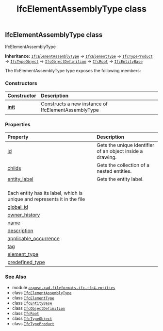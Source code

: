 ﻿---
title: IfcElementAssemblyType class
second_title: Aspose.CAD for Python via .NET API References
description: 
type: docs
weight: 2230
url: /python-net/aspose.cad.fileformats.ifc.ifc4.entities/ifcelementassemblytype/
is_root: false
---

## IfcElementAssemblyType class

IfcElementAssemblyType



**Inheritance:** [`IfcElementAssemblyType`](/cad/python-net/aspose.cad.fileformats.ifc.ifc4.entities/ifcelementassemblytype) → 
[`IfcElementType`](/cad/python-net/aspose.cad.fileformats.ifc.ifc4.entities/ifcelementtype) → 
[`IfcTypeProduct`](/cad/python-net/aspose.cad.fileformats.ifc.ifc4.entities/ifctypeproduct) → 
[`IfcTypeObject`](/cad/python-net/aspose.cad.fileformats.ifc.ifc4.entities/ifctypeobject) → 
[`IfcObjectDefinition`](/cad/python-net/aspose.cad.fileformats.ifc.ifc4.entities/ifcobjectdefinition) → 
[`IfcRoot`](/cad/python-net/aspose.cad.fileformats.ifc.ifc4.entities/ifcroot) → 
[`IfcEntityBase`](/cad/python-net/aspose.cad.fileformats.ifc/ifcentitybase)



The IfcElementAssemblyType type exposes the following members:

### Constructors
| Constructor | Description |
| :- | :- |
| [__init__](/cad/python-net/aspose.cad.fileformats.ifc.ifc4.entities/ifcelementassemblytype/__init__/#) | Constructs a new instance of IfcElementAssemblyType |


### Properties
| Property | Description |
| :- | :- |
| [id](/cad/python-net/aspose.cad.fileformats.ifc.ifc4.entities/ifcelementassemblytype/id) | Gets the unique identifier of an object inside a drawing. |
| [childs](/cad/python-net/aspose.cad.fileformats.ifc.ifc4.entities/ifcelementassemblytype/childs) | Gets the collection of a nested entities. |
| [entity_label](/cad/python-net/aspose.cad.fileformats.ifc.ifc4.entities/ifcelementassemblytype/entity_label) | Gets the entity label.<br/>Each entity has its label, which is unique and represents it in the file |
| [global_id](/cad/python-net/aspose.cad.fileformats.ifc.ifc4.entities/ifcelementassemblytype/global_id) |  |
| [owner_history](/cad/python-net/aspose.cad.fileformats.ifc.ifc4.entities/ifcelementassemblytype/owner_history) |  |
| [name](/cad/python-net/aspose.cad.fileformats.ifc.ifc4.entities/ifcelementassemblytype/name) |  |
| [description](/cad/python-net/aspose.cad.fileformats.ifc.ifc4.entities/ifcelementassemblytype/description) |  |
| [applicable_occurrence](/cad/python-net/aspose.cad.fileformats.ifc.ifc4.entities/ifcelementassemblytype/applicable_occurrence) |  |
| [tag](/cad/python-net/aspose.cad.fileformats.ifc.ifc4.entities/ifcelementassemblytype/tag) |  |
| [element_type](/cad/python-net/aspose.cad.fileformats.ifc.ifc4.entities/ifcelementassemblytype/element_type) |  |
| [predefined_type](/cad/python-net/aspose.cad.fileformats.ifc.ifc4.entities/ifcelementassemblytype/predefined_type) |  |



### See Also
* module [`aspose.cad.fileformats.ifc.ifc4.entities`](..)
* class [`IfcElementAssemblyType`](/cad/python-net/aspose.cad.fileformats.ifc.ifc4.entities/ifcelementassemblytype)
* class [`IfcElementType`](/cad/python-net/aspose.cad.fileformats.ifc.ifc4.entities/ifcelementtype)
* class [`IfcEntityBase`](/cad/python-net/aspose.cad.fileformats.ifc/ifcentitybase)
* class [`IfcObjectDefinition`](/cad/python-net/aspose.cad.fileformats.ifc.ifc4.entities/ifcobjectdefinition)
* class [`IfcRoot`](/cad/python-net/aspose.cad.fileformats.ifc.ifc4.entities/ifcroot)
* class [`IfcTypeObject`](/cad/python-net/aspose.cad.fileformats.ifc.ifc4.entities/ifctypeobject)
* class [`IfcTypeProduct`](/cad/python-net/aspose.cad.fileformats.ifc.ifc4.entities/ifctypeproduct)
